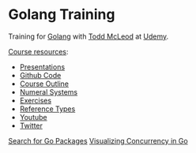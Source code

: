 # Golang Training

Training for [Golang](https://golang.org/) with [Todd McLeod](https://www.udemy.com/user/toddmcleod/) at [Udemy](https://www.udemy.com/learn-how-to-code/learn/v4/overview).

[Course resources](https://goo.gl/PHKgO7):

- [Presentations](https://goo.gl/Tbz6Xf)
- [Github Code](https://goo.gl/KbUroF)
- [Course Outline](https://goo.gl/qwoSft)
- [Numeral Systems](https://goo.gl/cvFUDa)
- [Exercises](https://goo.gl/Pz42yo)
- [Reference Types](https://goo.gl/VCLdqa)
- [Youtube](https://www.youtube.com/user/toddmcleod)
- [Twitter](https://twitter.com/Todd_McLeod)

[Search for Go Packages](https://godoc.org)
[Visualizing Concurrency in Go](http://divan.github.io/posts/go_concurrency_visualize/)